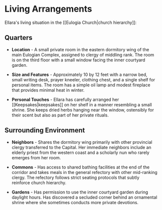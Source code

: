 # Living Arrangements

Ellara's living situation in the [[Eulogia Church|church hierarchy]]:

## Quarters

- **Location** - A small private room in the eastern dormitory wing of the main Eulogian Complex, assigned to clergy of middling rank. The room is on the third floor with a small window facing the inner courtyard garden.

- **Size and Features** - Approximately 10 by 12 feet with a narrow bed, small writing desk, prayer kneeler, clothing chest, and a single shelf for personal items. The room has a simple oil lamp and modest fireplace that provides minimal heat in winter.

- **Personal Touches** - Ellara has carefully arranged her [[Keepsakes|keepsakes]] on her shelf in a manner resembling a small shrine. She keeps dried herbs hanging near the window, ostensibly for their scent but also as part of her private rituals.

## Surrounding Environment

- **Neighbors** - Shares the dormitory wing primarily with other provincial clergy transferred to the Capital. Her immediate neighbors include an elderly priest from the western coast and a scholarly nun who rarely emerges from her room.

- **Commons** - Has access to shared bathing facilities at the end of the corridor and takes meals in the general refectory with other mid-ranking clergy. The refectory follows strict seating protocols that subtly reinforce church hierarchy.

- **Gardens** - Has permission to use the inner courtyard garden during daylight hours. Has discovered a secluded corner behind an ornamental shrine where she sometimes conducts more private devotions.